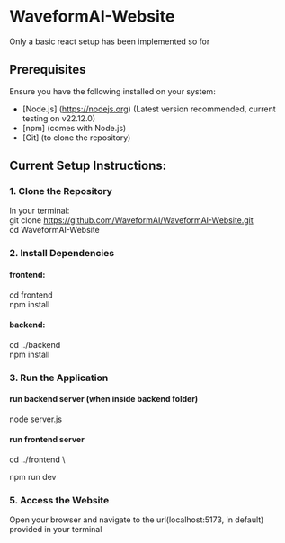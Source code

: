 # WaveformAI-Website

Only a basic react setup has been implemented so for

## Prerequisites

Ensure you have the following installed on your system:

- [Node.js] (https://nodejs.org) (Latest version recommended, current testing on v22.12.0)
- [npm] (comes with Node.js)
- [Git] (to clone the repository)

## Current Setup Instructions:

### 1. Clone the Repository

In your terminal: \
git clone https://github.com/WaveformAI/WaveformAI-Website.git \
cd WaveformAI-Website

### 2. Install Dependencies

#### frontend:

cd frontend \
npm install

#### backend:

cd ../backend \
npm install

### 3. Run the Application

#### run backend server (when inside backend folder)

node server.js

#### run frontend server

cd ../frontend \

npm run dev

### 5. Access the Website

Open your browser and navigate to the url(localhost:5173, in default) provided in your terminal
